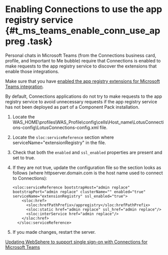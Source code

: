 # Enabling Connections to use the app registry service {#t_ms_teams_enable_conn_use_appreg .task}

Personal chats in Microsoft Teams \(from the Connections business card, profile, and Important to Me bubble\) require that Connections is enabled to make requests to the app registry service to discover the extensions that enable those integrations.

Make sure that you have [enabled the app registry extensions for Microsoft Teams integration](#t_ms_teams_enable_conn_use_appreg).

By default, Connections applications do not try to make requests to the app registry service to avoid unnecessary requests if the app registry service has not been deployed as part of a Component Pack installation.

1.  Locate the WAS\_HOME\\profiles\\WAS\_Profile\\config\\cells\\Host\_name\\LotusConnections-config\\LotusConnections-config.xml file.

2.  Locate the `sloc:serviceReference` section where serviceName="extensionRegistry" in the file.

3.  Check that both the `enabled` and `ssl_enabled` properties are present and set to true.

4.  If they are not true, update the configuration file so the section looks as follows \(where httpserver.domain.com is the host name used to connect to Connections\):

    ```
    <sloc:serviceReference bootstrapHost="admin replace" bootstrapPort="admin replace" clusterName="" enabled="true" serviceName="extensionRegistry" ssl_enabled="true">
        <sloc:href>
          <sloc:hrefPathPrefix>/appregistry</sloc:hrefPathPrefix>
          <sloc:static href="admin replace" ssl_href="admin replace"/>
          <sloc:interService href="admin replace"/>
        </sloc:href>
      </sloc:serviceReference>
    ```

5.  If you made changes, restart the server.

[Updating WebSphere to support single sign-on with Connections for Microsoft Teams](t_ms_teams_update_websphere_for_sso.md)
